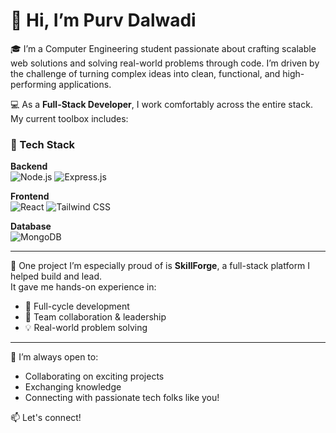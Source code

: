 # 👋 Hi, I’m Purv Dalwadi

🎓 I’m a Computer Engineering student passionate about crafting scalable web solutions and solving real-world problems through code. I’m driven by the challenge of turning complex ideas into clean, functional, and high-performing applications.

💻 As a **Full-Stack Developer**, I work comfortably across the entire stack.  
My current toolbox includes:

### 🧰 Tech Stack

**Backend**  
![Node.js](https://img.shields.io/badge/Node.js-339933?style=for-the-badge&logo=nodedotjs&logoColor=white)
![Express.js](https://img.shields.io/badge/Express.js-000000?style=for-the-badge&logo=express&logoColor=white)

**Frontend**  
![React](https://img.shields.io/badge/React-20232A?style=for-the-badge&logo=react&logoColor=61DAFB)
![Tailwind CSS](https://img.shields.io/badge/TailwindCSS-06B6D4?style=for-the-badge&logo=tailwindcss&logoColor=white)

**Database**  
![MongoDB](https://img.shields.io/badge/MongoDB-47A248?style=for-the-badge&logo=mongodb&logoColor=white)


---

🚀 One project I’m especially proud of is **SkillForge**, a full-stack platform I helped build and lead.  
It gave me hands-on experience in:

- 🧠 Full-cycle development  
- 👥 Team collaboration & leadership  
- 💡 Real-world problem solving  

---

🤝 I’m always open to:
- Collaborating on exciting projects
- Exchanging knowledge
- Connecting with passionate tech folks like you!

📫 Let's connect!


